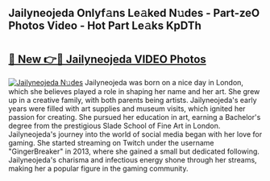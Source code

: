## Jailyneojeda Onlyf𝚊ns Le𝚊ked N𝚞des - Part-zeO Photos Video - Hot Part Le𝚊ks KpDTh

# <h2><a href="http://ab30933.deff.icu/?id=Jailyneojeda">🔗 New 👉🔴 Jailyneojeda VIDEO Photos</a></h2>

[![Jailyneojeda N𝚞des](https://i.imgur.com/rIISA9y.gif)](http://ab30933.deff.icu/?id=Jailyneojeda)
Jailyneojeda was born on a nice day in London, which she believes played a role in shaping her name and her art. She grew up in a creative family, with both parents being artists. Jailyneojeda's early years were filled with art supplies and museum visits, which ignited her passion for creating. She pursued her education in art, earning a Bachelor's degree from the prestigious Slade School of Fine Art in London. Jailyneojeda's journey into the world of social media began with her love for gaming. She started streaming on Twitch under the username "GingerBreaker" in 2013, where she gained a small but dedicated following. Jailyneojeda's charisma and infectious energy shone through her streams, making her a popular figure in the gaming community.

